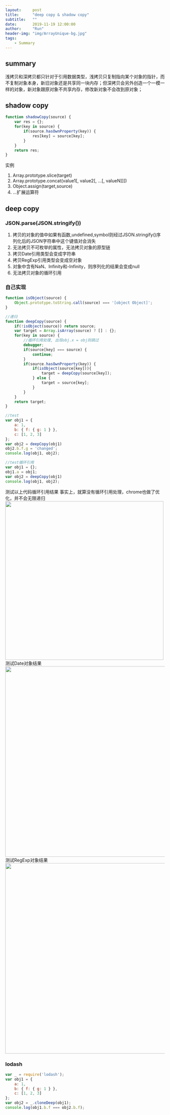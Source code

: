 ```yaml
---
layout:     post
title:      "deep copy & shadow copy"
subtitle:   ""
date:       2019-11-19 12:00:00
author:     "Run"
header-img: "img/ArrayUnique-bg.jpg"
tags:
    - Summary
---
```


## summary

浅拷贝和深拷贝都只针对于引用数据类型，浅拷贝只复制指向某个对象的指针，而不复制对象本身，新旧对象还是共享同一块内存；但深拷贝会另外创造一个一模一样的对象，新对象跟原对象不共享内存，修改新对象不会改到原对象；

## shadow copy
```js
function shadowCopy(source) {
    var res = {};
    for(key in source) {
        if(source.hasOwnProperty(key)) {
            res[key] = source[key];
        }
    }
    return res;
}
```

实例

1. Array.prototype.slice(target)
1. Array.prototype.concat(value1[, value2[, ...[, valueN]]])
1. Object.assign(target,source)
1. ...扩展运算符

## deep copy
### JSON.parse(JSON.stringify())
1. 拷贝的对象的值中如果有函数,undefined,symbol则经过JSON.stringify()序列化后的JSON字符串中这个键值对会消失
1. 无法拷贝不可枚举的属性，无法拷贝对象的原型链
1. 拷贝Date引用类型会变成字符串
1. 拷贝RegExp引用类型会变成空对象
1. 对象中含有NaN、Infinity和-Infinity，则序列化的结果会变成null
1. 无法拷贝对象的循环引用

### 自己实现
```js
function isObject(source) {
    Object.prototype.toString.call(source) === '[object Object]';
}

//递归
function deepCopy(source) {
    if(!isObject(source)) return source;
    var target = Array.isArray(source) ? [] : {};
    for(key in source) {
        //循环引用处理, 出现obj.x = obj则跳过
        debugger;
        if(source[key] === source) {
            continue;
        }
        if(source.hasOwnProperty(key)) {
            if(isObject(source[key])){
                target = deepCopy(source[key]);
            } else {
                target = source[key];
            }
        }
    }
    return target;
}

//test
var obj1 = {
    a: 1,
    b: { f: { g: 1 } },
    c: [1, 2, 3]
};
var obj2 = deepCopy(obj1)
obj2.b.f.g = 'changed';
console.log(obj1, obj2);

//test循环引用
var obj1 = {};
obj1.a = obj1;
var obj2 = deepCopy(obj1)
console.log(obj1, obj2);

```
测试以上代码循环引用结果
事实上，就算没有循环引用处理，chrome也做了优化，并不会无限递归
<img src="http://127.0.0.1:4000/lrun1124.github.io/img/copy/cycle.png" width = "500px"/>
测试Date对象结果
<img src="http://127.0.0.1:4000/lrun1124.github.io/img/copy/date.png" width = "600px"/>
测试RegExp对象结果
<img src="http://127.0.0.1:4000/lrun1124.github.io/img/copy/reg.png" width = "600px"/>


### lodash
```js
var _ = require('lodash');
var obj1 = {
    a: 1,
    b: { f: { g: 1 } },
    c: [1, 2, 3]
};
var obj2 = _.cloneDeep(obj1);
console.log(obj1.b.f === obj2.b.f);
```